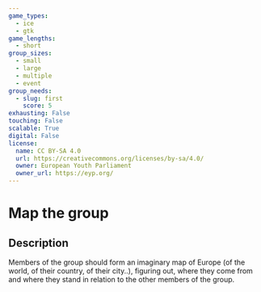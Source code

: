 ```yaml
---
game_types:
  - ice
  - gtk
game_lengths:
  - short
group_sizes:
  - small
  - large
  - multiple
  - event
group_needs:
  - slug: first
    score: 5
exhausting: False
touching: False
scalable: True
digital: False
license:
  name: CC BY-SA 4.0
  url: https://creativecommons.org/licenses/by-sa/4.0/
  owner: European Youth Parliament
  owner_url: https://eyp.org/
---
```

# Map the group

## Description
Members of the group should form an imaginary map of Europe (of the world, of their country, of their city..), figuring out, where they come from and where they stand in relation to the other members of the group.

